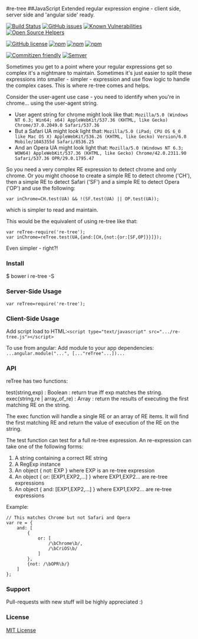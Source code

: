 #re-tree
##JavaScript Extended regular expression engine - client side, server side and 'angular side' ready.

[![Build Status](https://travis-ci.org/srfrnk/re-tree.svg?branch=master)](https://travis-ci.org/srfrnk/re-tree)
[![GitHub issues](https://img.shields.io/github/issues/srfrnk/re-tree.svg)](https://github.com/srfrnk/re-tree/issues)
[![Known Vulnerabilities](https://snyk.io/package/npm/re-tree/badge.svg)](https://snyk.io/package/npm/re-tree)
[![Open Source Helpers](https://www.codetriage.com/srfrnk/re-tree/badges/users.svg)](https://www.codetriage.com/srfrnk/re-tree)

[![GitHub license](https://img.shields.io/github/license/srfrnk/re-tree.svg)](https://github.com/srfrnk/re-tree/blob/master/license.txt)
[![npm](https://img.shields.io/npm/dm/re-tree.svg)](https://www.npmjs.com/package/re-tree) 
[![npm](https://img.shields.io/npm/dt/re-tree.svg)](https://www.npmjs.com/package/re-tree)
[![npm](https://img.shields.io/npm/v/re-tree.svg)](https://www.npmjs.com/package/re-tree)

[![Commitizen friendly](https://img.shields.io/badge/commitizen-friendly-brightgreen.svg)](http://commitizen.github.io/cz-cli/)
[![Semver](http://img.shields.io/SemVer/2.0.0.png)](http://semver.org/spec/v2.0.0.html)

<!-- [![Dependency Status](https://david-dm.org/srfrnk/re-tree.svg)](https://david-dm.org/srfrnk/re-tree) -->
<!-- [![devDependency Status](https://david-dm.org/srfrnk/re-tree/dev-status.svg)](https://david-dm.org/srfrnk/re-tree#info=devDependencies) -->
<!-- [![Coverage Status](https://img.shields.io/codecov/c/github/srfrnk/re-tree.svg)](http://codecov.io/github/srfrnk/re-tree?branch=master) -->


Sometimes you get to a point where your regular expressions get so complex it's a nightmare to maintain.
Sometimes it's just easier to split these expressions into smaller - simpler - expression and use flow logic to handle the complex cases.
This is where re-tree comes and helps.

Consider the user-agent use case - you need to identify when you're in chrome... using the user-agent string.
* User agent string for chrome might look like that: `Mozilla/5.0 (Windows NT 6.3; Win64; x64) AppleWebKit/537.36 (KHTML, like Gecko) Chrome/37.0.2049.0 Safari/537.36`
* But a Safari UA might look light that: `Mozilla/5.0 (iPad; CPU OS 6_0 like Mac OS X) AppleWebKit/536.26 (KHTML, like Gecko) Version/6.0 Mobile/10A5355d Safari/8536.25`
* And an Opera UA might look light that: `Mozilla/5.0 (Windows NT 6.3; WOW64) AppleWebKit/537.36 (KHTML, like Gecko) Chrome/42.0.2311.90 Safari/537.36 OPR/29.0.1795.47`

So you need a very complex RE expression to detect chrome and only chrome.
Or you might choose to create a simple RE to detect chrome ('CH'), then a simple RE to detect Safari ('SF') and a simple RE to detect Opera ('OP') and use the following:
```
var inChrome=CH.test(UA) && !(SF.test(UA) || OP.test(UA));
```
which is simpler to read and maintain.

This would be the equivalent of using re-tree like that:
```
var reTree-require('re-tree');
var inChrome=reTree.test(UA,{and:[CH,{not:{or:[SF,OP]}}]});
```

Even simpler - right?!

### Install
$ bower i re-tree -S

### Server-Side Usage
```
var reTree=require('re-tree');
```

### Client-Side Usage
Add script load to HTML:`<script type="text/javascript" src=".../re-tree.js"></script>`

To use from angular:
Add module to your app dependencies: `...angular.module("...", [..."reTree"...])...`

### API

reTree has two functions:

test(string,exp) : Boolean : return true iff exp matches the string.
exec(string,re | array_of_re) : Array : return the results of executing the first matching RE on the string.

The exec function will handle a single RE or an array of RE items.
It will find the first matching RE and return the value of execution of the RE on the string.

The test function can test for a full re-tree expression. An re-expression can take one of the following forms:
1) A string containing a correct RE string
2) A RegExp instance
3) An object { not: EXP } where EXP is an re-tree expression
3) An object { or: [EXP1,EXP2,...] } where EXP1,EXP2... are re-tree expressions
3) An object { and: [EXP1,EXP2,...] } where EXP1,EXP2... are re-tree expressions

Example:

```
// This matches Chrome but not Safari and Opera
var re = {
    and: [
        {
            or: [
                /\bChrome\b/,
                /\bCriOS\b/
            ]
        },
        {not: /\bOPR\b/}
    ]
};
```

### Support

Pull-requests with new stuff will be highly appreciated :)

### License

[MIT License](//github.com/srfrnk/re-tree/blob/master/license.txt)
